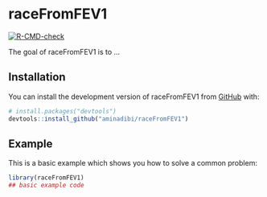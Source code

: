 
# raceFromFEV1

<!-- badges: start -->
[![R-CMD-check](https://github.com/aminadibi/raceFromFEV1/actions/workflows/R-CMD-check.yaml/badge.svg)](https://github.com/aminadibi/raceFromFEV1/actions/workflows/R-CMD-check.yaml)
<!-- badges: end -->


The goal of raceFromFEV1 is to ...

## Installation

You can install the development version of raceFromFEV1 from [GitHub](https://github.com/) with:

``` r
# install.packages("devtools")
devtools::install_github("aminadibi/raceFromFEV1")
```

## Example

This is a basic example which shows you how to solve a common problem:

``` r
library(raceFromFEV1)
## basic example code
```


